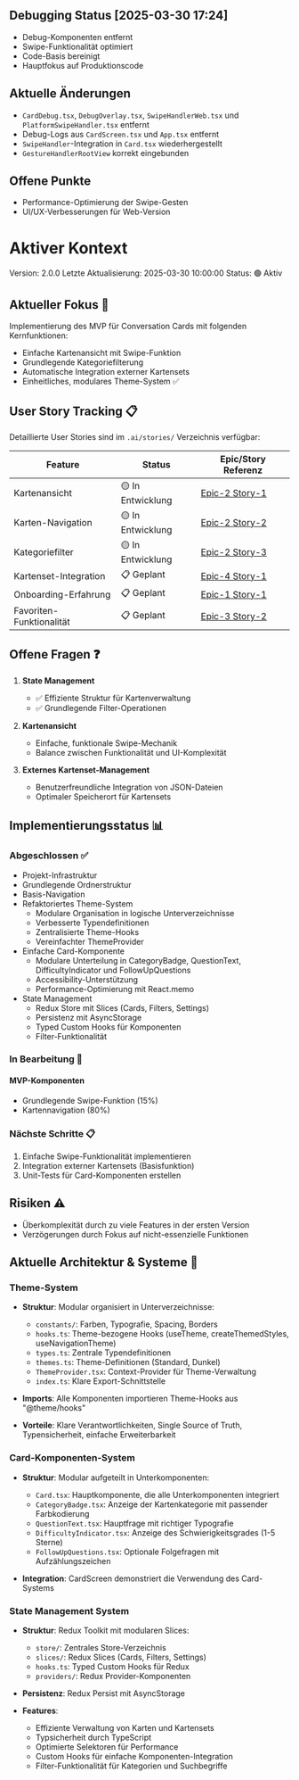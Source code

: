 ## Debugging Status [2025-03-30 17:24]

- Debug-Komponenten entfernt
- Swipe-Funktionalität optimiert
- Code-Basis bereinigt
- Hauptfokus auf Produktionscode

## Aktuelle Änderungen

- `CardDebug.tsx`, `DebugOverlay.tsx`, `SwipeHandlerWeb.tsx` und `PlatformSwipeHandler.tsx` entfernt
- Debug-Logs aus `CardScreen.tsx` und `App.tsx` entfernt
- `SwipeHandler`-Integration in `Card.tsx` wiederhergestellt
- `GestureHandlerRootView` korrekt eingebunden

## Offene Punkte

- Performance-Optimierung der Swipe-Gesten
- UI/UX-Verbesserungen für Web-Version

# Aktiver Kontext

Version: 2.0.0
Letzte Aktualisierung: 2025-03-30 10:00:00
Status: 🟢 Aktiv

## Aktueller Fokus 🎯

Implementierung des MVP für Conversation Cards mit folgenden Kernfunktionen:

- Einfache Kartenansicht mit Swipe-Funktion
- Grundlegende Kategoriefilterung
- Automatische Integration externer Kartensets
- Einheitliches, modulares Theme-System ✅

## User Story Tracking 📋

Detaillierte User Stories sind im `.ai/stories/` Verzeichnis verfügbar:

| Feature                  | Status            | Epic/Story Referenz                                |
| ------------------------ | ----------------- | -------------------------------------------------- |
| Kartenansicht            | 🟡 In Entwicklung | [Epic-2 Story-1](../.ai/stories/epic-2/story-1.md) |
| Karten-Navigation        | 🟡 In Entwicklung | [Epic-2 Story-2](../.ai/stories/epic-2/story-2.md) |
| Kategoriefilter          | 🟡 In Entwicklung | [Epic-2 Story-3](../.ai/stories/epic-2/story-3.md) |
| Kartenset-Integration    | 📋 Geplant        | [Epic-4 Story-1](../.ai/stories/epic-4/story-1.md) |
| Onboarding-Erfahrung     | 📋 Geplant        | [Epic-1 Story-1](../.ai/stories/epic-1/story-1.md) |
| Favoriten-Funktionalität | 📋 Geplant        | [Epic-3 Story-2](../.ai/stories/epic-3/story-2.md) |

## Offene Fragen ❓

1. **State Management**

   - ✅ Effiziente Struktur für Kartenverwaltung
   - ✅ Grundlegende Filter-Operationen

2. **Kartenansicht**

   - Einfache, funktionale Swipe-Mechanik
   - Balance zwischen Funktionalität und UI-Komplexität

3. **Externes Kartenset-Management**
   - Benutzerfreundliche Integration von JSON-Dateien
   - Optimaler Speicherort für Kartensets

## Implementierungsstatus 📊

### Abgeschlossen ✅

- Projekt-Infrastruktur
- Grundlegende Ordnerstruktur
- Basis-Navigation
- Refaktoriertes Theme-System
  - Modulare Organisation in logische Unterverzeichnisse
  - Verbesserte Typendefinitionen
  - Zentralisierte Theme-Hooks
  - Vereinfachter ThemeProvider
- Einfache Card-Komponente
  - Modulare Unterteilung in CategoryBadge, QuestionText, DifficultyIndicator und FollowUpQuestions
  - Accessibility-Unterstützung
  - Performance-Optimierung mit React.memo
- State Management
  - Redux Store mit Slices (Cards, Filters, Settings)
  - Persistenz mit AsyncStorage
  - Typed Custom Hooks für Komponenten
  - Filter-Funktionalität

### In Bearbeitung 🔄

#### MVP-Komponenten

- Grundlegende Swipe-Funktion (15%)
- Kartennavigation (80%)

### Nächste Schritte 📋

1. Einfache Swipe-Funktionalität implementieren
2. Integration externer Kartensets (Basisfunktion)
3. Unit-Tests für Card-Komponenten erstellen

## Risiken ⚠️

- Überkomplexität durch zu viele Features in der ersten Version
- Verzögerungen durch Fokus auf nicht-essenzielle Funktionen

## Aktuelle Architektur & Systeme 📐

### Theme-System

- **Struktur**: Modular organisiert in Unterverzeichnisse:

  - `constants/`: Farben, Typografie, Spacing, Borders
  - `hooks.ts`: Theme-bezogene Hooks (useTheme, createThemedStyles, useNavigationTheme)
  - `types.ts`: Zentrale Typendefinitionen
  - `themes.ts`: Theme-Definitionen (Standard, Dunkel)
  - `ThemeProvider.tsx`: Context-Provider für Theme-Verwaltung
  - `index.ts`: Klare Export-Schnittstelle

- **Imports**: Alle Komponenten importieren Theme-Hooks aus "@theme/hooks"

- **Vorteile**: Klare Verantwortlichkeiten, Single Source of Truth, Typensicherheit, einfache Erweiterbarkeit

### Card-Komponenten-System

- **Struktur**: Modular aufgeteilt in Unterkomponenten:

  - `Card.tsx`: Hauptkomponente, die alle Unterkomponenten integriert
  - `CategoryBadge.tsx`: Anzeige der Kartenkategorie mit passender Farbkodierung
  - `QuestionText.tsx`: Hauptfrage mit richtiger Typografie
  - `DifficultyIndicator.tsx`: Anzeige des Schwierigkeitsgrades (1-5 Sterne)
  - `FollowUpQuestions.tsx`: Optionale Folgefragen mit Aufzählungszeichen

- **Integration**: CardScreen demonstriert die Verwendung des Card-Systems

### State Management System

- **Struktur**: Redux Toolkit mit modularen Slices:

  - `store/`: Zentrales Store-Verzeichnis
  - `slices/`: Redux Slices (Cards, Filters, Settings)
  - `hooks.ts`: Typed Custom Hooks für Redux
  - `providers/`: Redux Provider-Komponenten

- **Persistenz**: Redux Persist mit AsyncStorage

- **Features**:
  - Effiziente Verwaltung von Karten und Kartensets
  - Typsicherheit durch TypeScript
  - Optimierte Selektoren für Performance
  - Custom Hooks für einfache Komponenten-Integration
  - Filter-Funktionalität für Kategorien und Suchbegriffe

